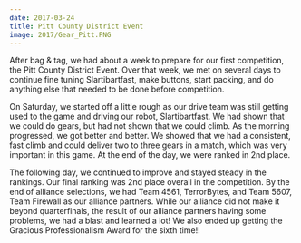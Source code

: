 ```yaml
---
date: 2017-03-24
title: Pitt County District Event
image: 2017/Gear_Pitt.PNG
---
```


After bag & tag, we had about a week to prepare for our first competition, the Pitt County District Event. Over that week, we met on several days to continue fine tuning Slartibartfast, make buttons, start packing, and do anything else that needed to be done before competition.

On Saturday, we started off a little rough as our drive team was still getting used to the game and driving our robot, Slartibartfast. We had shown that we could do gears, but had not shown that we could climb. As the morning progressed, we got better and better. We showed that we had a consistent, fast climb and could deliver two to three gears in a match, which was very important in this game. At the end of the day, we were ranked in 2nd place.

The following day, we continued to improve and stayed steady in the rankings. Our final ranking was 2nd place overall in the competition. By the end of alliance selections, we had Team 4561, TerrorBytes, and Team 5607, Team Firewall as our alliance partners. While our alliance did not make it beyond quarterfinals, the result of our alliance partners having some problems, we had a blast and learned a lot! We also ended up getting the Gracious Professionalism Award for the sixth time!!
